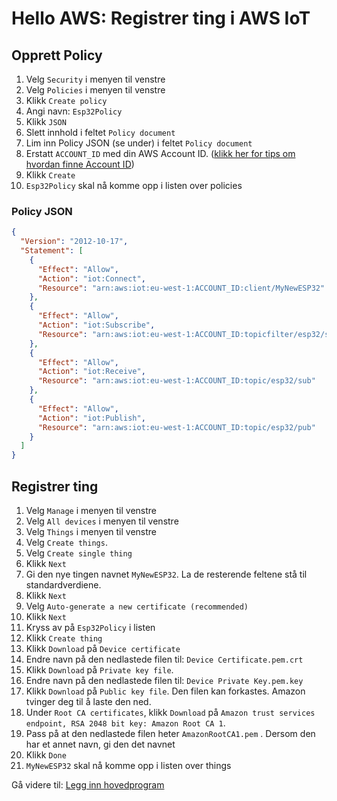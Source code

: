# Hello AWS: Registrer ting i AWS IoT


## Opprett Policy

1. Velg ```Security``` i menyen til venstre
1. Velg ```Policies``` i menyen til venstre
1. Klikk ```Create policy```
1. Angi navn: ```Esp32Policy```
1. Klikk ```JSON```
1. Slett innhold i feltet ```Policy document```
1. Lim inn Policy JSON (se under) i feltet ```Policy document```
1. Erstatt ```ACCOUNT_ID``` med din AWS Account ID. ([klikk her for tips om hvordan finne Account ID](https://www.apn-portal.com/knowledgebase/articles/FAQ/Where-Can-I-Find-My-AWS-Account-ID))
1. Klikk ```Create```
1. ```Esp32Policy``` skal nå komme opp i listen over policies

### Policy JSON

```json
{
  "Version": "2012-10-17",
  "Statement": [
    {
      "Effect": "Allow",
      "Action": "iot:Connect",
      "Resource": "arn:aws:iot:eu-west-1:ACCOUNT_ID:client/MyNewESP32"
    },
    {
      "Effect": "Allow",
      "Action": "iot:Subscribe",
      "Resource": "arn:aws:iot:eu-west-1:ACCOUNT_ID:topicfilter/esp32/sub"
    },
    {
      "Effect": "Allow",
      "Action": "iot:Receive",
      "Resource": "arn:aws:iot:eu-west-1:ACCOUNT_ID:topic/esp32/sub"
    },
    {
      "Effect": "Allow",
      "Action": "iot:Publish",
      "Resource": "arn:aws:iot:eu-west-1:ACCOUNT_ID:topic/esp32/pub"
    }
  ]
}
```

## Registrer ting

1. Velg ```Manage``` i menyen til venstre
1. Velg ```All devices``` i menyen til venstre
1. Velg ```Things``` i menyen til venstre
1. Velg ```Create things```.
1. Velg ```Create single thing```
1. Klikk ```Next```
1. Gi den nye tingen navnet ```MyNewESP32```. La de resterende feltene stå til standardverdiene. 
1. Klikk ```Next```
1. Velg ```Auto-generate a new certificate (recommended)```
1. Klikk ```Next```
1. Kryss av på ```Esp32Policy``` i listen
1. Klikk ```Create thing```
1. Klikk ```Download``` på ```Device certificate```
1. Endre navn på den nedlastede filen til: ```Device Certificate.pem.crt``` 
1. Klikk ```Download``` på ```Private key file```.
1. Endre navn på den nedlastede filen til: ```Device Private Key.pem.key``` 
1. Klikk ```Download``` på ```Public key file```. Den filen kan forkastes. Amazon tvinger deg til å laste den ned.
1. Under ```Root CA certificates```, klikk ```Download``` på ```Amazon trust services endpoint, RSA 2048 bit key: Amazon Root CA 1```.
1. Pass på at den nedlastede filen heter ```AmazonRootCA1.pem``` . Dersom den har et annet navn, gi den det navnet
1. Klikk ```Done```
1. ```MyNewESP32``` skal nå komme opp i listen over things

Gå videre til: [Legg inn hovedprogram](./4_Legg_inn_hovedprogram.md)


